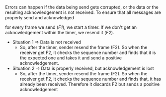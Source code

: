 Errors can happen if the data being send gets corrupted, or the data or the resulting acknowledgement is not received. 
To ensure that all messages are properly send and acknowledged

for every frame we send (*F1*), we start a timer. If we don't get an acknowledgement within the timer, we resend it (*F2*).

- Situation 1 => Data is not received
	- So, after the timer, sender resend the frame (F2). So when the receiver get F2, it checks the sequence number and finds that it is the expected one and takes it and send a positive acknowledgement.
- Situation 2 => Data is properly received, but acknowledgement is lost
	- So, after the timer, sender resend the frame (F2). So when the receiver get F2, it checks the sequence number and finds that, it has already been received. Therefore it discards F2 but sends a positive acknowledgement 
